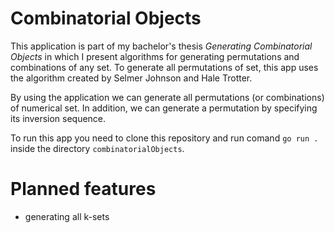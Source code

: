 # Combinatorial Objects

This application is part of my bachelor's thesis *Generating Combinatorial Objects* in which I present algorithms for generating permutations and combinations of any set. To generate all permutations of set, this app uses the algorithm created by Selmer Johnson and Hale Trotter.

By using the application we can generate all permutations (or combinations) of numerical set. In addition, we can generate a permutation by specifying its inversion sequence.

To run this app you need to clone this repository and run comand `go run .` inside the directory `combinatorialObjects`.

# Planned features

- generating all k-sets
